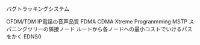 バグトラッキングシステム

OFDM/TDM
IP電話の音声品質
FDMA CDMA
Xtreme Progranmming
MSTP
スパニングツリーの隣接ノード
	ルートから各ノードへの最小コストでいけるパスをかく
EDNS0